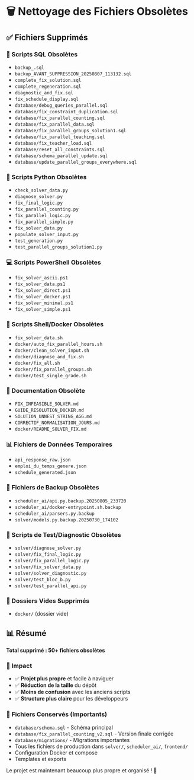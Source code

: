 # 🗑️ Nettoyage des Fichiers Obsolètes

## ✅ Fichiers Supprimés

### 📄 Scripts SQL Obsolètes
- `backup_.sql`
- `backup_AVANT_SUPPRESSION_20250807_113132.sql` 
- `complete_fix_solution.sql`
- `complete_regeneration.sql`
- `diagnostic_and_fix.sql`
- `fix_schedule_display.sql`
- `database/debug_queries_parallel.sql`
- `database/fix_constraint_duplication.sql`
- `database/fix_parallel_counting.sql`
- `database/fix_parallel_data.sql`
- `database/fix_parallel_groups_solution1.sql`
- `database/fix_parallel_teaching.sql`
- `database/fix_teacher_load.sql`
- `database/reset_all_constraints.sql`
- `database/schema_parallel_update.sql`
- `database/update_parallel_groups_everywhere.sql`

### 🐍 Scripts Python Obsolètes
- `check_solver_data.py`
- `diagnose_solver.py`
- `fix_final_logic.py`
- `fix_parallel_counting.py`
- `fix_parallel_logic.py`
- `fix_parallel_simple.py`
- `fix_solver_data.py`
- `populate_solver_input.py`
- `test_generation.py`
- `test_parallel_groups_solution1.py`

### 💻 Scripts PowerShell Obsolètes
- `fix_solver_ascii.ps1`
- `fix_solver_data.ps1`
- `fix_solver_direct.ps1`
- `fix_solver_docker.ps1`
- `fix_solver_minimal.ps1`
- `fix_solver_simple.ps1`

### 🐚 Scripts Shell/Docker Obsolètes
- `fix_solver_data.sh`
- `docker/auto_fix_parallel_hours.sh`
- `docker/clean_solver_input.sh`
- `docker/diagnose_and_fix.sh`
- `docker/fix_all.sh`
- `docker/fix_parallel_groups.sh`
- `docker/test_single_grade.sh`

### 📝 Documentation Obsolète
- `FIX_INFEASIBLE_SOLVER.md`
- `GUIDE_RESOLUTION_DOCKER.md`
- `SOLUTION_UNNEST_STRING_AGG.md`
- `CORRECTIF_NORMALISATION_JOURS.md`
- `docker/README_SOLVER_FIX.md`

### 📊 Fichiers de Données Temporaires
- `api_response_raw.json`
- `emploi_du_temps_genere.json`
- `schedule_generated.json`

### 💾 Fichiers de Backup Obsolètes
- `scheduler_ai/api.py.backup.20250805_233720`
- `scheduler_ai/docker-entrypoint.sh.backup`
- `scheduler_ai/parsers.py.backup`
- `solver/models.py.backup.20250730_174102`

### 🧪 Scripts de Test/Diagnostic Obsolètes
- `solver/diagnose_solver.py`
- `solver/fix_final_logic.py`
- `solver/fix_parallel_logic.py`
- `solver/fix_solver_data.py`
- `solver/solver_diagnostic.py`
- `solver/test_bloc_b.py`
- `solver/test_parallel_api.py`

### 📂 Dossiers Vides Supprimés
- `docker/` (dossier vide)

## 📊 Résumé

**Total supprimé : 50+ fichiers obsolètes**

### 🎯 Impact
- ✅ **Projet plus propre** et facile à naviguer
- ✅ **Réduction de la taille** du dépôt
- ✅ **Moins de confusion** avec les anciens scripts
- ✅ **Structure plus claire** pour les développeurs

### 📁 Fichiers Conservés (Importants)
- `database/schema.sql` - Schéma principal
- `database/fix_parallel_counting_v2.sql` - Version finale corrigée
- `database/migrations/` - Migrations importantes
- Tous les fichiers de production dans `solver/`, `scheduler_ai/`, `frontend/`
- Configuration Docker et compose
- Templates et exports

Le projet est maintenant beaucoup plus propre et organisé ! 🎉
